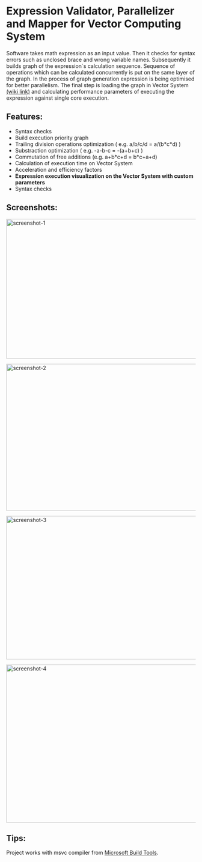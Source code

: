 # Expression Validator, Parallelizer and Mapper for Vector Computing System

<p>Software takes math expression as an input value. Then it checks for syntax errors such as 
unclosed brace and wrong variable names. Subsequently it builds graph of the expression`s
calculation sequence. Sequence of operations which can be calculated concurrently is put on 
the same layer of the graph. In the process of graph generation expression is being optimised
for better parallelism. The final step is loading the graph in Vector System <a href="https://en.wikipedia.org/wiki/Vector_processor#Difference_between_SIMD_and_vector_processor">(wiki link)</a> and 
calculating performance parameters of executing the expression against single core execution.</p>

<h2>Features:</h2>
<ul>
<li>Syntax checks</li>
<li>Build execution priority graph</li>
<li>Trailing division operations optimization ( e.g. a/b/c/d = a/(b*c*d) )</li>
<li>Substraction optimization ( e.g. -a-b-c = -(a+b+c) )</li>
<li>Commutation of free additions (e.g. a+b*c+d = b*c+a+d)</li>
<li>Calculation of execution time on Vector System</li>
<li>Acceleration and efficiency factors</li>
<li><strong>Expression execution visualization on the Vector System with custom parameters</strong></li>
<li>Syntax checks</li>
</ul>

<h2>Screenshots:</h2>
<a data-flickr-embed="true" href="https://www.flickr.com/photos/197052252@N02/52543069158/in/dateposted-public/" title="screenshot-1"><img src="https://live.staticflickr.com/65535/52543069158_5df1f0fa82_z.jpg" width="640" height="372" alt="screenshot-1"></a>

<a data-flickr-embed="true" href="https://www.flickr.com/photos/197052252@N02/52542817494/in/dateposted-public/" title="screenshot-2"><img src="https://live.staticflickr.com/65535/52542817494_e19cf3441c_z.jpg" width="640" height="391" alt="screenshot-2"></a>

<a data-flickr-embed="true" href="https://www.flickr.com/photos/197052252@N02/52542062182/in/dateposted-public/" title="screenshot-3"><img src="https://live.staticflickr.com/65535/52542062182_f7fb7f2d37_z.jpg" width="640" height="382" alt="screenshot-3"></a>

<a data-flickr-embed="true" href="https://www.flickr.com/photos/197052252@N02/52542522711/in/dateposted-public/" title="screenshot-4"><img src="https://live.staticflickr.com/65535/52542522711_17a8554066_z.jpg" width="640" height="421" alt="screenshot-4"></a>

<h2>Tips:</h2>
Project works with msvc compiler from <a href="https://visualstudio.microsoft.com/downloads/#build-tools-for-visual-studio-2022">Microsoft Build Tools</a>.
